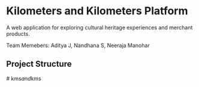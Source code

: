 # Kilometers and Kilometers Platform

A web application for exploring cultural heritage experiences and merchant products.

Team Memebers: Aditya J, Nandhana S, Neeraja Manohar
## Project Structure
#   k m s _ a n d _ k m s  
 